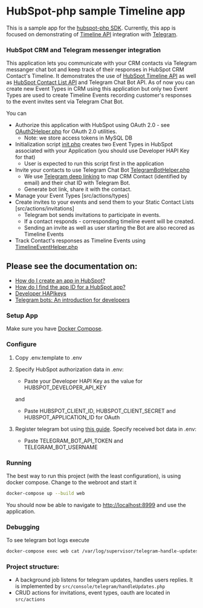 # HubSpot-php sample Timeline app

This is a sample app for the [hubspot-php SDK](https://github.com/HubSpot/hubspot-php). 
Currently, this app is focused on demonstrating of [Timeline API](https://developers.hubspot.com/docs/methods/timeline/timeline-overview)
integration with [Telegram](https://telegram.org/).

### HubSpot CRM and Telegram messenger integration
This application lets you communicate with your CRM contacts via Telegram messanger chat bot and keep track of their responses in HubSpot CRM Contact's Timeline. It demonstrates the use of [HubSpot Timeline API](https://developers.hubspot.com/docs/methods/timeline/timeline-overview) as well as [HubSpot Contact List API](https://developers.hubspot.com/docs/methods/lists/contact-lists-overview) and Telegram Chat Bot API. As of now you can create new Event Types in CRM using this application but only two Event Types are used to create Timeline Events recording customer's responses to the event invites sent via Telegram Chat Bot.

You can
- Authorize this application with HubSpot using OAuth 2.0 - see [OAuth2Helper.php](src/Helpers/OAuth2Helper.php) for OAuth 2.0 utilities.
  - Note: we store access tokens in MySQL DB
- Initialization script [init.php](src/actions/events/init.php) creates two Event Types in HubSpot associated with your Application (you should use Developer HAPI Key for that)
  - User is expected to run this script first in the application
- Invite your contacts to use Telegram Chat Bot [TelegramBotHelper.php](src/Helpers/TelegramBotHelper.php)
  - We use [Telegram deep linking](https://core.telegram.org/bots#deep-linking) to map CRM Contact (identified by email) and their chat ID with Telegram Bot. 
  - Generate bot link, share it with the contact. 
- Manage your Event Types [src/actions/types] 
- Create invites to your events and send them to your Static Contact Lists [src/actions/invitations]
  - Telegram bot sends invitations to participate in events. 
  - If a contact responds  - corresponding timeline event will be created.
  - Sending an invite as well as user starting the Bot are also recored as Timeline Events
- Track Contact's responses as Timeline Events using [TimelineEventHelper.php](src/Helpers/TimelineEventHelper.php)

Please see the documentation on:
- 
- [How do I create an app in HubSpot?](https://developers.hubspot.com/docs/faq/how-do-i-create-an-app-in-hubspot)
- [How do I find the app ID for a HubSpot app?](https://developers.hubspot.com/docs/faq/how-do-i-find-the-app-id)
- [Developer HAPIkeys](https://developers.hubspot.com/docs/faq/developer-hapikeys)
- [Telegram bots: An introduction for developers](https://core.telegram.org/bots)

### Setup App

Make sure you have [Docker Compose](https://docs.docker.com/compose/).

### Configure

1. Copy .env.template to .env
2. Specify HubSpot authorization data in .env:

   - Paste your Developer HAPI Key as the value for HUBSPOT_DEVELOPER_API_KEY

   and

   - Paste HUBSPOT_CLIENT_ID, HUBSPOT_CLIENT_SECRET and HUBSPOT_APPLICATION_ID for OAuth
    
3. Register telegram bot using [this guide](https://core.telegram.org/bots). Specify received bot data in .env:
   
    - Paste TELEGRAM_BOT_API_TOKEN and TELEGRAM_BOT_USERNAME
    
### Running

The best way to run this project (with the least configuration), is using docker compose.  Change to the webroot and start it

```bash
docker-compose up --build web
```
You should now be able to navigate to [http://localhost:8999](http://localhost:8999) and use the application.

### Debugging

To see telegram bot logs execute

```bash
docker-compose exec web cat /var/log/supervisor/telegram-handle-updates-out.log
```

### Project structure:

- A background job listens for telegram updates, handles users replies. It is implemented by 
`src/console/telegram/handleUpdates.php`
- CRUD actions for invitations, event types, oauth are located in `src/actions`

